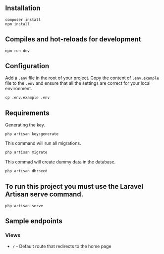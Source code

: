 ## Installation
```
composer install
npm install
```

## Compiles and hot-reloads for development
```
npm run dev
```

## Configuration
Add a `.env` file in the root of your project.
Copy the content of `.env.example` file to the `.env` and ensure that all the settings are correct for your local environment.
```
cp .env.example .env
```
## Requirements
Generating the key.
```
php artisan key:generate
```
This command will run all migrations. 

```bash
php artisan migrate
```
This commad will create dummy data in the database.
```bash
php artisan db:seed
```

## To run this project you must use the Laravel Artisan serve command.
```
php artisan serve
```
## Sample endpoints

### Views
 - `/` - Default route that redirects to the home page 
